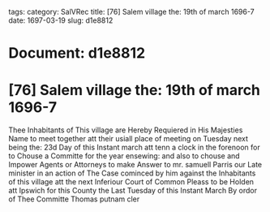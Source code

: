 tags: 
category: SalVRec
title: [76] Salem village the: 19th of march 1696-7
date: 1697-03-19
slug: d1e8812




# Document: d1e8812


# [76] Salem village the: 19th of march 1696-7

Thee Inhabitants of This village are Hereby Requiered in His Majesties Name to meet together att their usiall place of meeting on Tuesday next being the: 23d Day of this Instant march att tenn a clock in the forenoon for to Chouse a Committe for the year ensewing: and also to chouse and Impower Agents or Attorneys to make Answer to mr. samuell Parris our Late minister in an action of The Case cominced by him against the Inhabitants of this village att the next Inferiour Court of Common Pleass to be Holden att Ipswich for this County the Last Tuesday of this Instant March  By ordor of Thee Committe Thomas putnam cler

